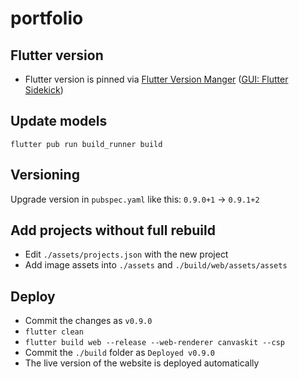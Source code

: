 # portfolio

## Flutter version

- Flutter version is pinned via [Flutter Version Manger](https://fvm.app/) ([GUI: Flutter Sidekick](https://github.com/leoafarias/sidekick))

## Update models

`flutter pub run build_runner build`

## Versioning

Upgrade version in `pubspec.yaml` like this: `0.9.0+1` -> `0.9.1+2`

## Add projects without full rebuild
- Edit `./assets/projects.json` with the new project
- Add image assets into `./assets` and `./build/web/assets/assets`

## Deploy

- Commit the changes as `v0.9.0`
- `flutter clean`
- `flutter build web --release --web-renderer canvaskit --csp`
- Commit the `./build` folder as `Deployed v0.9.0`
- The live version of the website is deployed automatically
